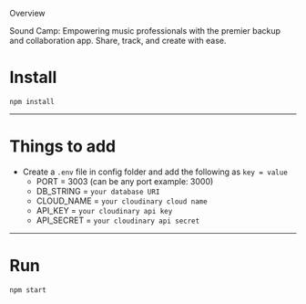 Overview

Sound Camp: Empowering music professionals with the premier backup and collaboration app. Share, track, and create with ease.

# Install

`npm install`

---

# Things to add

- Create a `.env` file in config folder and add the following as `key = value`
  - PORT = 3003 (can be any port example: 3000)
  - DB_STRING = `your database URI`
  - CLOUD_NAME = `your cloudinary cloud name`
  - API_KEY = `your cloudinary api key`
  - API_SECRET = `your cloudinary api secret`

---

# Run

`npm start`
